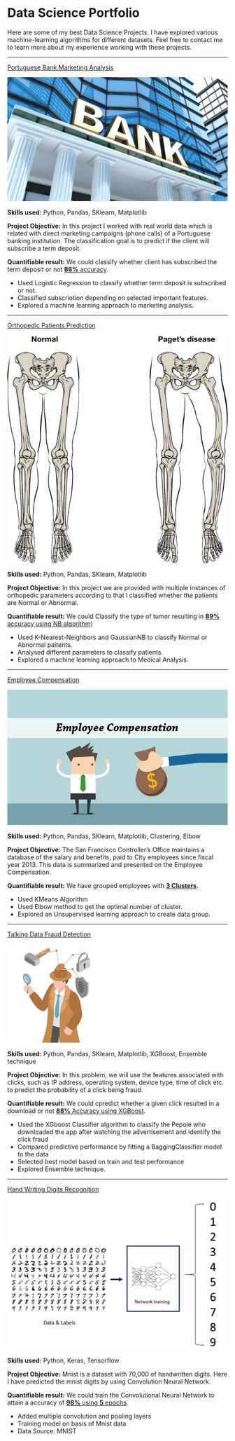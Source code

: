 # Data Science Portfolio

Here are some of my best Data Science Projects. I have explored various machine-learning algorithms for different datasets. Feel free to contact me to learn more about my experience working with these projects.

***

[Portuguese Bank Marketing Analysis](https://github.com/alaks1377/Portuguese_Bank-Marketing-_Analysis)

<img src="images/PB.jpg?raw=true"/>

**Skills used:** Python, Pandas, SKlearn, Matplotlib

**Project Objective:** In this project I worked with real world data which is related with direct marketing campaigns (phone calls) of a Portuguese banking institution. The classification goal is to predict if the client will subscribe a term deposit.


**Quantifiable result:** We could classify whether client has subscribed the term deposit or not [**86%** accuracy](https://github.com/alaks1377/Portuguese_Bank-Marketing-_Analysis).

- Used Logistic Regression to classify whether term deposit is subscribed or not.
- Classified subscriotion depending on selected important features.
- Explored a machine learning approach to marketing analysis.

***

[Orthopedic Patients Prediction](https://github.com/alaks1377/Orthopedic_Patients_Prediction)

<img src="images/nb.png?raw=true"/>

**Skills used:** Python, Pandas, SKlearn, Matplotlib

**Project Objective:** In this project we are provided with multiple instances of orthopedic parameters according to that I classified whether the patients are Normal or Abnormal.
 

**Quantifiable result:** We could Classify the type of tumor resulting in [**89%** accuracy using NB algorithm](https://github.com/alaks1377/Orthopedic_Patients_Prediction))

- Used K-Nearest-Neighbors and GaussianNB to classify Normal or Abnormal paitents.
- Analysed different parameters to classify patients.
- Explored a machine learning approach to Medical Analysis.

***

[Employee Compensation](https://github.com/alaks1377/Employee-Compensation)

<img src="images/ec.jpg?raw=true"/>

**Skills used:** Python, Pandas, SKlearn, Matplotlib, Clustering, Elbow

**Project Objective:** The San Francisco Controller’s Office maintains a database of the salary and benefits, paid to City employees since fiscal year 2013. This data is summarized and presented on the Employee Compensation.
 

**Quantifiable result:** We have grouped employees with [**3 Clusters**](https://github.com/alaks1377/Employee-Compensation).

- Used KMeans Algorithm
- Used Elbow method to get the optimal number of cluster.
- Explored an Unsupervised learning approach to create data group.

***

[Talking Data Fraud Detection](https://github.com/alaks1377/talking_data_fraud_detection)

<img src="images/FD.png?raw=true"/>

**Skills used:** Python, Pandas, SKlearn, Matplotlib, XGBoost, Ensemble technique

**Project Objective:** In this problem, we will use the features associated with clicks, such as IP address, operating system, device type, time of click etc. to predict the probability of a click being fraud.

 

**Quantifiable result:** We could cpredict whether a given click resulted in a download or not [**88%** Accuracy using XGBoost](https://github.com/alaks1377/talking_data_fraud_detection).

- Used the XGboost Classifier algorithm to classify the Pepole who      downloaded the app after watching the advertisement and identify the click fraud
- Compared predictive performance by fitting a BaggingClassifier model to the data
- Selected best model based on train and test performance
- Explored Ensemble technique.

***

[Hand Writing Digits Recognition](https://github.com/alaks1377/hand-writting-digits-recognition)

<img src="images/MD.png?raw=true"/>

**Skills used:** Python, Keras, Tensorflow

**Project Objective:** Mnist is a dataset with 70,000 of handwritten digits. Here I have predicted the mnist digits by using Convolution Neural Network.

**Quantifiable result:** We could train the Convolutional Neural Network to attain a accuracy of [**98%** using **5** epochs](https://github.com/alaks1377/hand-writting-digits-recognition).

- Added multiple convolution and pooling layers
- Training model on basis of Mnist data
- Data Source: MNIST
